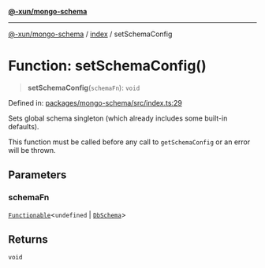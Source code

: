 [**@-xun/mongo-schema**](../../README.md)

***

[@-xun/mongo-schema](../../README.md) / [index](../README.md) / setSchemaConfig

# Function: setSchemaConfig()

> **setSchemaConfig**(`schemaFn`): `void`

Defined in: [packages/mongo-schema/src/index.ts:29](https://github.com/Xunnamius/mongo-utils/blob/7b25b3728184acdc4dd308dd54ecbebd6fc132bd/packages/mongo-schema/src/index.ts#L29)

Sets global schema singleton (which already includes some built-in defaults).

This function must be called before any call to `getSchemaConfig` or an error
will be thrown.

## Parameters

### schemaFn

[`Functionable`](../type-aliases/Functionable.md)\<`undefined` \| [`DbSchema`](../type-aliases/DbSchema.md)\>

## Returns

`void`
